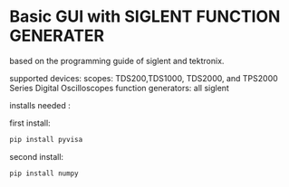 # Basic GUI with SIGLENT FUNCTION GENERATER

based on the programming guide of siglent and tektronix.

supported devices:
scopes:
TDS200,TDS1000, TDS2000, and TPS2000 Series Digital Oscilloscopes
function generators: 
all siglent 

installs needed :

first install:
```bash
pip install pyvisa
```
second install:
```bash
pip install numpy 
```

